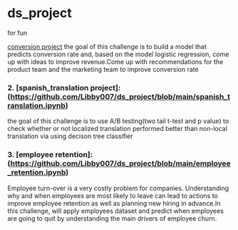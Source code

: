 # ds_project
for fun


[conversion project](https://github.com/Libby007/ds_project/blob/main/conversion.ipynb)
the goal of this challenge is to build a model that predicts conversion rate and, based on the model logistic regression, come up with ideas to improve revenue.Come up with recommendations for the product team and the marketing team to improve conversion rate

### 2. [spanish_translation project]:(https://github.com/Libby007/ds_project/blob/main/spanish_translation.ipynb)
the goal of this challenge is to use A/B testing(two tail t-test and p value) to check whether or not localized translation performed better than non-local translation via using decison tree classifier

### 3. [employee retention]:(https://github.com/Libby007/ds_project/blob/main/employee_retention.ipynb)
Employee turn-over is a very costly problem for companies. Understanding why and when employees are most likely to leave can lead to actions to improve employee retention as well as planning new hiring in advance.In this challenge, will apply employees dataset and predict when employees are going to quit by understanding the main drivers of employee churn.
